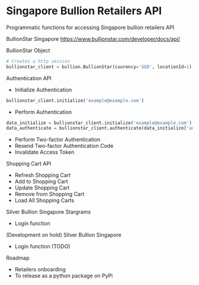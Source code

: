   # Singapore Bullion Retailers API

Programmatic functions for accessing Singapore bullion retailers API


BullionStar Singapore https://www.bullionstar.com/developer/docs/api/

BullionStar Object

```python
# Creates a http session
bullionstar_client = bullion.BullionStar(cuurency='SGD', locationId=1)
```

Authentication API
- Initialize Authentication
```python
bullionstar_client.initialize('example@example.com')
```
- Perform Authentication
```python
data_initialize = bullionstar_client.initialize('example@example.com') # authToken, salt = bullionstar_client.initialize('example@example.com')
data_authenticate = bullionstar_client.authenticate(data_initialize['authToken'], bullion.BullionStar.encryptPassword(data_initialize['salt'], bullion.BullionStar.hashPassword(password))) # data_authenticate = bullionstar_client.authenticate(authToken, bullion.BullionStar.encryptPassword(salt, bullion.BullionStar.hashPassword(password)))
```
- Perform Two-factor Authentication
- Resend Two-factor Authentication Code
- Invalidate Access Token

Shopping Cart API
- Refresh Shopping Cart
- Add to Shopping Cart
- Update Shopping Cart
- Remove from Shopping Cart
- Load All Shopping Carts


Silver Bullion Singapore Stargrams
- Login function


(Development on hold)
Silver Bullion Singapore
- Login function (TODO)



Roadmap
- Retailers onboarding
- To release as a python package on PyPi
